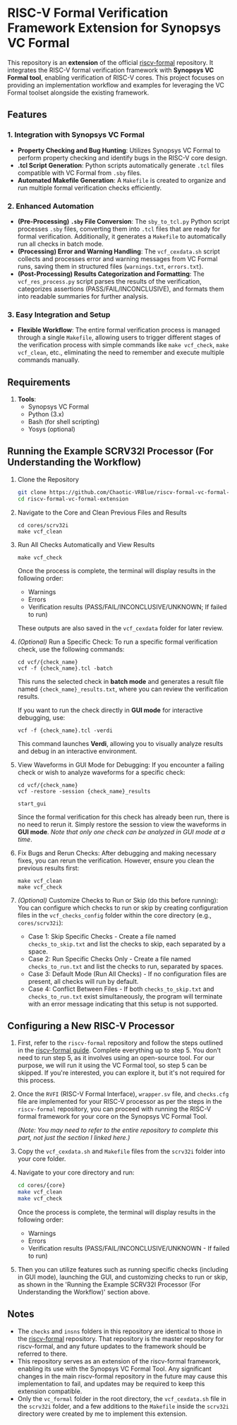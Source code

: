 # RISC-V Formal Verification Framework Extension for Synopsys VC Formal

This repository is an **extension** of the official [riscv-formal](https://github.com/YosysHQ/riscv-formal) repository. It integrates the RISC-V formal verification framework with **Synopsys VC Formal tool**, enabling verification of RISC-V cores. This project focuses on providing an implementation workflow and examples for leveraging the VC Formal toolset alongside the existing framework.

## Features

### 1. **Integration with Synopsys VC Formal**
- **Property Checking and Bug Hunting**: Utilizes Synopsys VC Formal to perform property checking and identify bugs in the RISC-V core design.
- **.tcl Script Generation**: Python scripts automatically generate `.tcl` files compatible with VC Formal from `.sby` files.
- **Automated Makefile Generation**: A `Makefile` is created to organize and run multiple formal verification checks efficiently.

### 2. **Enhanced Automation**
- **(Pre-Processing) `.sby` File Conversion**: The `sby_to_tcl.py` Python script processes `.sby` files, converting them into `.tcl` files that are ready for formal verification. Additionally, it generates a `Makefile` to automatically run all checks in batch mode.
- **(Processing) Error and Warning Handling**: The `vcf_cexdata.sh` script collects and processes error and warning messages from VC Formal runs, saving them in structured files (`warnings.txt`, `errors.txt`).
- **(Post-Processing) Results Categorization and Formatting**: The `vcf_res_process.py` script parses the results of the verification, categorizes assertions (PASS/FAIL/INCONCLUSIVE), and formats them into readable summaries for further analysis.

### 3. **Easy Integration and Setup**
- **Flexible Workflow**: The entire formal verification process is managed through a single `Makefile`, allowing users to trigger different stages of the verification process with simple commands like `make vcf_check`, `make vcf_clean`, etc., eliminating the need to remember and execute multiple commands manually.

## Requirements

1. **Tools**:
   - Synopsys VC Formal
   - Python (3.x)
   - Bash (for shell scripting)
   - Yosys (optional)

## Running the Example SCRV32I Processor (For Understanding the Workflow)

1. Clone the Repository
   ```bash
   git clone https://github.com/Chaotic-VRBlue/riscv-formal-vc-formal-extension.git
   cd riscv-formal-vc-formal-extension
   ```

2. Navigate to the Core and Clean Previous Files and Results
   ```
   cd cores/scrv32i
   make vcf_clean
   ```

3. Run All Checks Automatically and View Results
   ```
   make vcf_check
   ```

   Once the process is complete, the terminal will display results in the following order:
   - Warnings
   - Errors
   - Verification results (PASS/FAIL/INCONCLUSIVE/UNKNOWN; If failed to run)

   These outputs are also saved in the `vcf_cexdata` folder for later review.

4. *(Optional)* Run a Specific Check:
   To run a specific formal verification check, use the following commands:
   ```
   cd vcf/{check_name}
   vcf -f {check_name}.tcl -batch
   ```
   This runs the selected check in **batch mode** and generates a result file named `{check_name}_results.txt`, where you can review the verification results.

   If you want to run the check directly in **GUI mode** for interactive debugging, use:
   ```
   vcf -f {check_name}.tcl -verdi
   ```
   This command launches **Verdi**, allowing you to visually analyze results and debug in an interactive environment.

5. View Waveforms in GUI Mode for Debugging:
   If you encounter a failing check or wish to analyze waveforms for a specific check:
   ```
   cd vcf/{check_name}
   vcf -restore -session {check_name}_results
   ```
   ```
   start_gui
   ```
   Since the formal verification for this check has already been run, there is no need to rerun it. Simply restore the session to view the waveforms in **GUI mode**. *Note that only one check can be analyzed in GUI mode at a time*.

6. Fix Bugs and Rerun Checks:
After debugging and making necessary fixes, you can rerun the verification. However, ensure you clean the previous results first:
   ```
   make vcf_clean
   make vcf_check
   ```
7. *(Optional)* Customize Checks to Run or Skip (do this before running):
You can configure which checks to run or skip by creating configuration files in the `vcf_checks_config` folder within the core directory (e.g., `cores/scrv32i`):

   - Case 1: Skip Specific Checks -
Create a file named `checks_to_skip.txt` and list the checks to skip, each separated by a space.
   - Case 2: Run Specific Checks Only -
Create a file named `checks_to_run.txt` and list the checks to run, separated by spaces.
   - Case 3: Default Mode (Run All Checks) -
If no configuration files are present, all checks will run by default.
   - Case 4: Conflict Between Files -
If both `checks_to_skip.txt` and `checks_to_run.txt` exist simultaneously, the program will terminate with an error message indicating that this setup is not supported.

## Configuring a New RISC-V Processor

1. First, refer to the `riscv-formal` repository and follow the steps outlined in the [riscv-formal guide](https://github.com/YosysHQ/riscv-formal?tab=readme-ov-file#configuring-a-new-risc-v-processor). Complete everything up to step 5. You don't need to run step 5, as it involves using an open-source tool. For our purpose, we will run it using the VC Formal tool, so step 5 can be skipped. If you're interested, you can explore it, but it's not required for this process.

2. Once the `RVFI` (RISC-V Formal Interface), `wrapper.sv` file, and `checks.cfg` file are implemented for your RISC-V processor as per the steps in the `riscv-formal` repository, you can proceed with running the RISC-V formal framework for your core on the Synopsys VC Formal Tool.

   *(Note: You may need to refer to the entire repository to complete this part, not just the section I linked here.)*

3. Copy the `vcf_cexdata.sh` and `Makefile` files from the `scrv32i` folder into your core folder.

4. Navigate to your core directory and run:
   ```bash
   cd cores/{core}
   make vcf_clean
   make vcf_check
   ```

   Once the process is complete, the terminal will display results in the following order:
   - Warnings
   - Errors
   - Verification results (PASS/FAIL/INCONCLUSIVE/UNKNOWN - If failed to run)

5. Then you can utilize features such as running specific checks (including in GUI mode), launching the GUI, and customizing checks to run or skip, as shown in the 'Running the Example SCRV32I Processor (For Understanding the Workflow)' section above.

## Notes
- The `checks` and `insns` folders in this repository are identical to those in the [riscv-formal](https://github.com/YosysHQ/riscv-formal) repository. That repository is the master repository for riscv-formal, and any future updates to the framework should be referred to there.
- This repository serves as an extension of the riscv-formal framework, enabling its use with the Synopsys VC Formal Tool. Any significant changes in the main riscv-formal repository in the future may cause this implementation to fail, and updates may be required to keep this extension compatible.
- Only the `vc_formal` folder in the root directory, the `vcf_cexdata.sh` file in the `scrv32i` folder, and a few additions to the `Makefile` inside the `scrv32i` directory were created by me to implement this extension.
